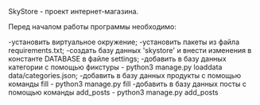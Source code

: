 SkyStore - проект интернет-магазина.

Перед началом работы программы необходимо:

-установить виртуальное окружение;
-установить пакеты из файла requirements.txt;
-создать базу данных 'skystore' и внести изменения в константе DATABASE в файле settings;
-добавить в базу данных категории c помощью фикстуры - python3 manage.py loaddata data/categories.json;
-добавить в базу данных продукты с помощью команды fill - python3 manage.py fill 
-добавить в базу данных посты с помощью команды add_posts - python3 manage.py add_posts 